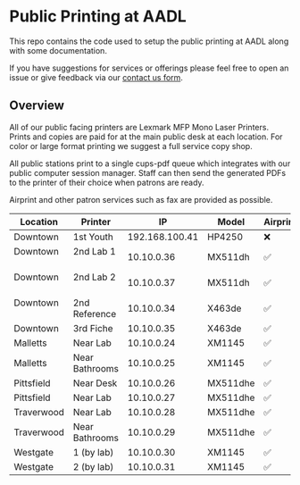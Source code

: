 # Public Printing at AADL

This repo contains the code used to setup the public printing at AADL along with some documentation. 

If you have suggestions for services or offerings please feel free to open an issue or give feedback via our [contact us form](http://www.aadl.org/contactus).

## Overview

All of our public facing printers are Lexmark MFP Mono Laser Printers. Prints and copies are paid for at the main public desk at each location. For color or large format printing we suggest a full service copy shop.

All public stations print to a single cups-pdf queue which integrates with our public computer session manager. Staff can then send the generated PDFs to the printer of their choice when patrons are ready.

Airprint and other patron services such as fax are provided as possible.

| Location      | Printer       | IP              | Model     | Airprint | Fax |
| ------------- | ------------- | --------------- | --------- | -------- | --- |
| Downtown      | 1st Youth     | 192.168.100.41  | HP4250    | :x: | :x:  |
| Downtown      | 2nd Lab 1     | 10.10.0.36      | MX511dh   | ✅ | ✅ |
| Downtown      | 2nd Lab 2     | 10.10.0.37      | MX511dh   | ✅ | :x:  |
| Downtown      | 2nd Reference | 10.10.0.34      | X463de    | ✅ | :x:  |
| Downtown      | 3rd Fiche     | 10.10.0.35      | X463de    | ✅ | :x:  |
| Malletts      | Near Lab      | 10.10.0.24      | XM1145    | ✅ | :x:  |
| Malletts      | Near Bathrooms| 10.10.0.25      | XM1145    | ✅ | ✅ |
| Pittsfield    | Near Desk     | 10.10.0.26      | MX511dhe  | ✅ | ✅ |
| Pittsfield    | Near Lab      | 10.10.0.27      | MX511dhe  | ✅ | :x:  |
| Traverwood    | Near Lab      | 10.10.0.28      | MX511dhe  | ✅ | :x:  |
| Traverwood    | Near Bathrooms| 10.10.0.29      | MX511dhe  | ✅ | ✅ |
| Westgate      | 1 (by lab)    | 10.10.0.30      | XM1145    | ✅ | ✅ |
| Westgate      | 2 (by lab)    | 10.10.0.31      | XM1145    | ✅ | ✅ |
